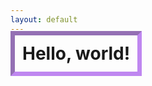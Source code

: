 ```yaml
---
layout: default
---
```


<h1 style="border: 7px inset #a758ecb6; display: inline; padding:12px;">Hello, world!</h1>